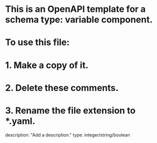 # This is an OpenAPI template for a schema type: variable component.
# To use this file:
#  1. Make a copy of it.
#  2. Delete these comments.
#  3. Rename the file extension to *.yaml.
description: "Add a description."
type: integer/string/boolean
